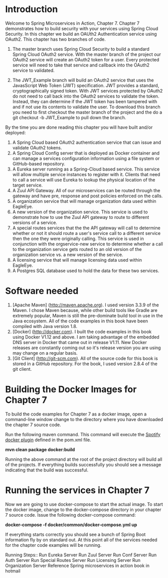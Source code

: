
# Introduction
Welcome to Spring Microservices in Action, Chapter 7.  Chapter 7 demonstrates how to build security with your services using Spring Cloud Security.  In this chapter we build an OAUth2 Authentication service using OAuth2.  This chapter has two branches of code.

1. The master branch uses Spring Cloud Security to build a standard Spring Cloud OAuth2 service.  With the master branch of the project our OAuth2 service will create an OAuth2 token for a user.  Every protected service will need to take that service and callback into the OAuth2 service to validated.

2.  The JWT_Example branch will build an OAuth2 service that uses the JavasScript Web Token (JWT) specification.   JWT provides a standard, cryptographically signed token.  With JWT services protected by OAuth2 do not need to call back into the OAuth2 services to validate the token.  Instead, they can determine if the JWT token has been tampered with and if not use its contents to validate the user.  To download this branch you need to first checkout the master branch of the project and the do a git checkout -b JWT_Example to pull down the branch.     

By the time you are done reading this chapter you will have built and/or deployed:

1. A Spring Cloud based OAuth2 authentication service that can issue and validate OAuth2 tokens.  
2. A Spring Cloud Config server that is deployed as Docker container and can manage a services configuration information using a file system or GitHub-based repository.
3.  A Eureka server running as a Spring-Cloud based service.  This service will allow multiple service instances to register with it.  Clients that need to call a service will use Eureka to lookup the physical location of the target service.
4.  A Zuul API Gateway.  All of our microservices can be routed through the gateway and have pre, response and
post policies enforced on the calls.
5.  A organization service that will manage organization data used within EagleEye.
6.  A new version of the organization service.  This service is used to demonstrate how to use the Zuul API gateway to route to different versions of a service.
7.  A special routes services that the the API gateway will call to determine whether or not it should route a user's service call to a different service then the one they were originally calling.  This service is used in conjunction with the orgservice-new service to determine whether a call to the organization service gets routed to an old version of the organization service vs. a new version of the service.
8.  A licensing service that will manage licensing data used within EagleEye.
9.  A Postgres SQL database used to hold the data for these two services.

# Software needed
1.	[Apache Maven] (http://maven.apache.org). I used version 3.3.9 of the Maven. I chose Maven because, while other build tools like Gradle are extremely popular, Maven is still the pre-dominate build tool in use in the Java ecosystem. All of the code examples in this book have been compiled with Java version 1.8.
2.	[Docker] (http://docker.com). I built the code examples in this book using Docker V1.12 and above. I am taking advantage of the embedded DNS server in Docker that came out in release V1.11. New Docker releases are constantly coming out so it's release version you are using may change on a regular basis.
3.	[Git Client] (http://git-scm.com). All of the source code for this book is stored in a GitHub repository. For the book, I used version 2.8.4 of the git client.

# Building the Docker Images for Chapter 7
To build the code examples for Chapter 7 as a docker image, open a command-line window change to the directory where you have downloaded the chapter 7 source code.

Run the following maven command.  This command will execute the [Spotify docker plugin](https://github.com/spotify/docker-maven-plugin) defined in the pom.xml file.  

   **mvn clean package docker:build**

Running the above command at the root of the project directory will build all of the projects.  If everything builds successfully you should see a message indicating that the build was successful.

# Running the services in Chapter 7

Now we are going to use docker-compose to start the actual image.  To start the docker image,
change to the docker-compose directory in your chapter 7 source code.  Issue the following docker-compose command:

   **docker-compose -f docker/common/docker-compose.yml up**

If everything starts correctly you should see a bunch of Spring Boot information fly by on standard out.  At this point all of the services needed for the chapter code examples will be running.

Running Steps::
Run Eureka Server
Run Zuul Server
Run Conf Server
Run Auth Server 
Run Special Routes Server
Run Licensing Server
Run Organization Server
Reference Spring microservices in action book in hotmail
